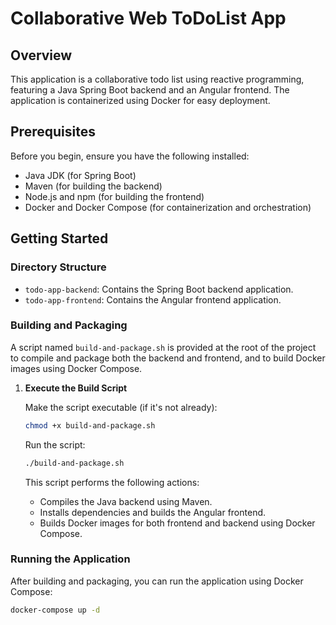 # Collaborative Web ToDoList App

## Overview

This application is a collaborative todo list using reactive programming, featuring a Java Spring Boot backend and an Angular frontend. The application is containerized using Docker for easy deployment.

## Prerequisites

Before you begin, ensure you have the following installed:
- Java JDK (for Spring Boot)
- Maven (for building the backend)
- Node.js and npm (for building the frontend)
- Docker and Docker Compose (for containerization and orchestration)

## Getting Started

### Directory Structure

- `todo-app-backend`: Contains the Spring Boot backend application.
- `todo-app-frontend`: Contains the Angular frontend application.

### Building and Packaging

A script named `build-and-package.sh` is provided at the root of the project to compile and package both the backend and frontend, and to build Docker images using Docker Compose.

1. **Execute the Build Script**

   Make the script executable (if it's not already):

    ```bash
    chmod +x build-and-package.sh
    ```

   Run the script:

    ```bash
    ./build-and-package.sh
    ```

   This script performs the following actions:
    - Compiles the Java backend using Maven.
    - Installs dependencies and builds the Angular frontend.
    - Builds Docker images for both frontend and backend using Docker Compose.

### Running the Application

After building and packaging, you can run the application using Docker Compose:

```bash
docker-compose up -d
